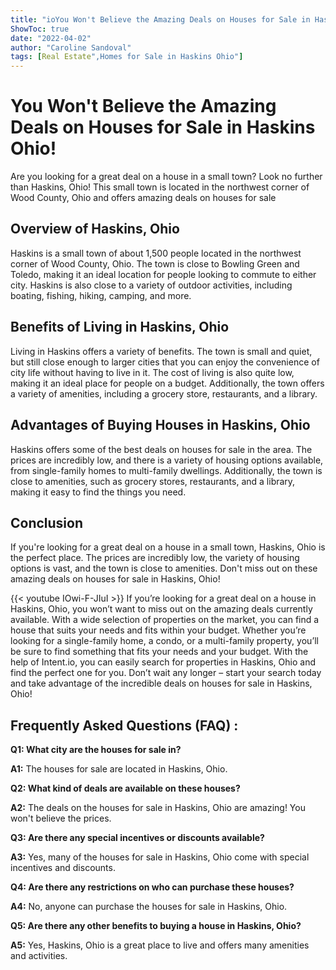```yaml
---
title: "ioYou Won't Believe the Amazing Deals on Houses for Sale in Haskins Ohio!"
ShowToc: true 
date: "2022-04-02"
author: "Caroline Sandoval" 
tags: [Real Estate",Homes for Sale in Haskins Ohio"]
---
```

# You Won't Believe the Amazing Deals on Houses for Sale in Haskins Ohio!

Are you looking for a great deal on a house in a small town? Look no further than Haskins, Ohio! This small town is located in the northwest corner of Wood County, Ohio and offers amazing deals on houses for sale

## Overview of Haskins, Ohio

Haskins is a small town of about 1,500 people located in the northwest corner of Wood County, Ohio. The town is close to Bowling Green and Toledo, making it an ideal location for people looking to commute to either city. Haskins is also close to a variety of outdoor activities, including boating, fishing, hiking, camping, and more.

## Benefits of Living in Haskins, Ohio

Living in Haskins offers a variety of benefits. The town is small and quiet, but still close enough to larger cities that you can enjoy the convenience of city life without having to live in it. The cost of living is also quite low, making it an ideal place for people on a budget. Additionally, the town offers a variety of amenities, including a grocery store, restaurants, and a library.

## Advantages of Buying Houses in Haskins, Ohio

Haskins offers some of the best deals on houses for sale in the area. The prices are incredibly low, and there is a variety of housing options available, from single-family homes to multi-family dwellings. Additionally, the town is close to amenities, such as grocery stores, restaurants, and a library, making it easy to find the things you need. 

## Conclusion

If you're looking for a great deal on a house in a small town, Haskins, Ohio is the perfect place. The prices are incredibly low, the variety of housing options is vast, and the town is close to amenities. Don't miss out on these amazing deals on houses for sale in Haskins, Ohio!

{{< youtube IOwi-F-JIuI >}} 
If you’re looking for a great deal on a house in Haskins, Ohio, you won’t want to miss out on the amazing deals currently available. With a wide selection of properties on the market, you can find a house that suits your needs and fits within your budget. Whether you’re looking for a single-family home, a condo, or a multi-family property, you’ll be sure to find something that fits your needs and your budget. With the help of Intent.io, you can easily search for properties in Haskins, Ohio and find the perfect one for you. Don’t wait any longer – start your search today and take advantage of the incredible deals on houses for sale in Haskins, Ohio!

## Frequently Asked Questions (FAQ) :
**Q1: What city are the houses for sale in?**

**A1:** The houses for sale are located in Haskins, Ohio.

**Q2: What kind of deals are available on these houses?**

**A2:** The deals on the houses for sale in Haskins, Ohio are amazing! You won't believe the prices.

**Q3: Are there any special incentives or discounts available?**

**A3:** Yes, many of the houses for sale in Haskins, Ohio come with special incentives and discounts.

**Q4: Are there any restrictions on who can purchase these houses?**

**A4:** No, anyone can purchase the houses for sale in Haskins, Ohio.

**Q5: Are there any other benefits to buying a house in Haskins, Ohio?**

**A5:** Yes, Haskins, Ohio is a great place to live and offers many amenities and activities.



